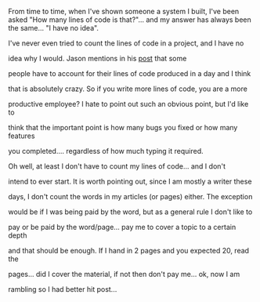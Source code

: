  From time to time, when I've shown someone a system I built, I've been asked "How many lines of code is that?"... and my answer has always been the same... "I have no idea".

I've never even tried to count the lines of code in a project, and I have no

idea why I would. Jason mentions in his [post](http://dotnetweblogs.com/Jtucker/posts/3685.aspx) that some

people have to account for their lines of code produced in a day and I think

that is absolutely crazy. So if you write more lines of code, you are a more

productive employee? I hate to point out such an obvious point, but I'd like to

think that the important point is how many bugs you fixed or how many features

you completed.... regardless of how much typing it required.

Oh well, at least I don't have to count my lines of code... and I don't

intend to ever start. It is worth pointing out, since I am mostly a writer these

days, I don't count the words in my articles (or pages) either. The exception

would be if I was being paid by the word, but as a general rule I don't like to

pay or be paid by the word/page... pay me to cover a topic to a certain depth

and that should be enough. If I hand in 2 pages and you expected 20, read the

pages... did I cover the material, if not then don't pay me... ok, now I am

rambling so I had better hit post...

